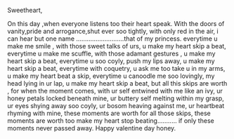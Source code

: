 Sweetheart,

On this day ,when everyone listens too their heart speak.
With the doors of vanity,pride and arrogance,shut ever soo tightly,
with only red in the air,
i can hear but one name ...........................that of my princess.
everytime u make me smile ,
with those sweet talks of urs,
u make my heart skip a beat,
everytime u make me scuffle,
with those adamant gestures ,
u make my heart skip a beat,
everytime u soo coyly,
push my lips away,
u make my heart skip a beat,
everytime with coquetry,
u ask me too take u in my arms,
u make my heart beat a skip,
everytime u canoodle me soo lovingly,
my head lying in ur lap,
u make my heart skip a beat,
but all this skips are worth ,
for when the moment comes,
with ur self entwined with me like an ivy,
ur honey petals locked beneath mine,
ur buttery self melting within my grasp,
ur eyes shying away soo coyly,
ur bosom heaving against me,
ur heartbeat rhyming with mine,
these moments are worth for all those skips,
these moments are worth too make my heart stop beating...........
if only these moments never passed away.
Happy valentine day honey.